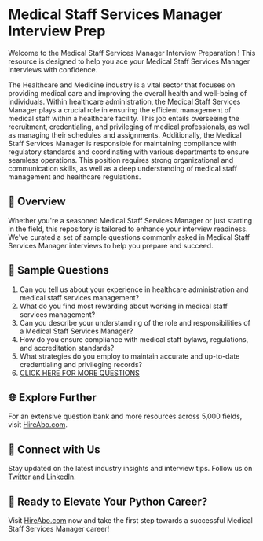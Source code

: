 # Medical Staff Services Manager Interview Prep

Welcome to the Medical Staff Services Manager Interview Preparation ! This resource is designed to help you ace your Medical Staff Services Manager interviews with confidence.

The Healthcare and Medicine industry is a vital sector that focuses on providing medical care and improving the overall health and well-being of individuals. Within healthcare administration, the Medical Staff Services Manager plays a crucial role in ensuring the efficient management of medical staff within a healthcare facility. This job entails overseeing the recruitment, credentialing, and privileging of medical professionals, as well as managing their schedules and assignments. Additionally, the Medical Staff Services Manager is responsible for maintaining compliance with regulatory standards and coordinating with various departments to ensure seamless operations. This position requires strong organizational and communication skills, as well as a deep understanding of medical staff management and healthcare regulations.

## 🚀 Overview

Whether you're a seasoned Medical Staff Services Manager or just starting in the field, this repository is tailored to enhance your interview readiness. We've curated a set of sample questions commonly asked in Medical Staff Services Manager interviews to help you prepare and succeed.

## 📝 Sample Questions

1. Can you tell us about your experience in healthcare administration and medical staff services management?
2. What do you find most rewarding about working in medical staff services management?
3. Can you describe your understanding of the role and responsibilities of a Medical Staff Services Manager?
4. How do you ensure compliance with medical staff bylaws, regulations, and accreditation standards?
5. What strategies do you employ to maintain accurate and up-to-date credentialing and privileging records?
6. [CLICK HERE FOR MORE QUESTIONS](https://hireabo.com/job/2_4_18/Medical%20Staff%20Services%20Manager)

## 🌐 Explore Further

For an extensive question bank and more resources across 5,000 fields, visit [HireAbo.com](https://www.hireabo.com).

## 📱 Connect with Us

Stay updated on the latest industry insights and interview tips. Follow us on [Twitter](https://twitter.com/hireabo) and [LinkedIn](https://www.linkedin.com/in/hire-abo-3609972a8/).

## 🚀 Ready to Elevate Your Python Career?

Visit [HireAbo.com](https://www.hireabo.com) now and take the first step towards a successful Medical Staff Services Manager career!